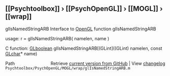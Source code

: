 ## [[Psychtoolbox]] &#8250; [[PsychOpenGL]] &#8250; [[MOGL]] &#8250; [[wrap]]

glIsNamedStringARB  Interface to [OpenGL](OpenGL) function glIsNamedStringARB  
  
usage:  r = glIsNamedStringARB( namelen, name )  
  
C function:  [GLboolean](GLboolean) glIsNamedStringARB[(GLint]((GLint) namelen, const [GLchar](GLchar)\* name)  




<div class="code_header" style="text-align:right;">
  <span style="float:left;">Path&nbsp;&nbsp;</span> <span class="counter">Retrieve <a href=
  "https://raw.github.com/Psychtoolbox-3/Psychtoolbox-3/beta/Psychtoolbox/PsychOpenGL/MOGL/wrap/glIsNamedStringARB.m">current version from GitHub</a> | View <a href=
  "https://github.com/Psychtoolbox-3/Psychtoolbox-3/commits/beta/Psychtoolbox/PsychOpenGL/MOGL/wrap/glIsNamedStringARB.m">changelog</a></span>
</div>
<div class="code">
  <code>Psychtoolbox/PsychOpenGL/MOGL/wrap/glIsNamedStringARB.m</code>
</div>


